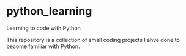 # python_learning
Learning to code with Python

This repository is a collection of small coding projects I ahve done to become familiar with Python.
